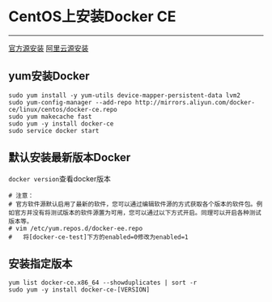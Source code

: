 # CentOS上安装Docker CE
---
[官方源安装](https://docs.docker.com/install/linux/docker-ce/centos/#install-using-the-repository)
[阿里云源安装](https://help.aliyun.com/document_detail/60742.html?spm=a2c4g.11186623.6.548.6a3211beFZGkqX)

## yum安装Docker
```
sudo yum install -y yum-utils device-mapper-persistent-data lvm2
sudo yum-config-manager --add-repo http://mirrors.aliyun.com/docker-ce/linux/centos/docker-ce.repo
sudo yum makecache fast
sudo yum -y install docker-ce
sudo service docker start
```
## 默认安装最新版本Docker
`docker version`查看docker版本
```
# 注意：
# 官方软件源默认启用了最新的软件，您可以通过编辑软件源的方式获取各个版本的软件包。例如官方并没有将测试版本的软件源置为可用，您可以通过以下方式开启。同理可以开启各种测试版本等。
# vim /etc/yum.repos.d/docker-ee.repo
#   将[docker-ce-test]下方的enabled=0修改为enabled=1
```



## 安装指定版本
```
yum list docker-ce.x86_64 --showduplicates | sort -r
sudo yum -y install docker-ce-[VERSION]
```


